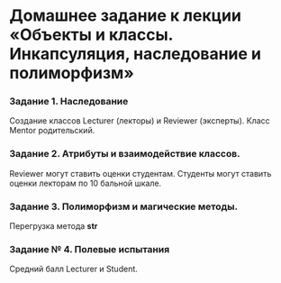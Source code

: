 # Домашнее задание к лекции «Объекты и классы. Инкапсуляция, наследование и полиморфизм»

### Задание 1. Наследование
Создание классов Lecturer (лекторы) и Reviewer (эксперты).
Класс Mentor родительский.

### Задание 2. Атрибуты и взаимодействие классов.
Reviewer могут ставить оценки студентам.
Студенты могут ставить оценки лекторам по 10 бальной шкале.

### Задание 3. Полиморфизм и магические методы.
Перегрузка метода __str__

### Задание № 4. Полевые испытания
Средний балл Lecturer и Student.

